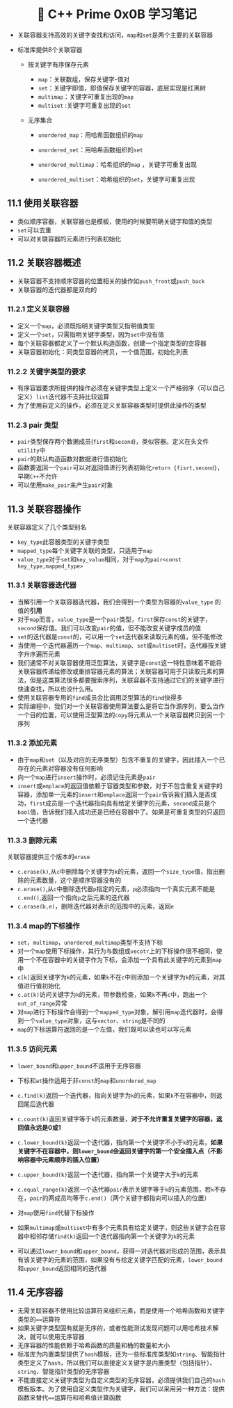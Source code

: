 <h1 align="center">📔 C++ Prime 0x0B 学习笔记</h1>

* 关联容器支持高效的关键字查找和访问，`map`和`set`是两个主要的关联容器

* 标准库提供8个关联容器

	* 按关键字有序保存元素

		* `map`：关联数组，保存关键字-值对
		* `set`：关键字即值，即值保存关键字的容器，底层实现是红黑树
		* `multimap`：关键字可重复出现的`map`
		* `multiset` :关键字可重复出现的`set`

	* 无序集合

		* `unordered_map`：用哈希函数组织的`map`

		* `unordered_set`：用哈希函数组织的`set`

		* `unordered_multimap`：哈希组织的`map` ，关键字可重复出现

		* `unordered_multiset`：哈希组织的`set`，关键字可重复出现

			

## 11.1 使用关联容器

* 类似顺序容器，关联容器也是模板，使用的时候要明确关键字和值的类型
* `set`可以去重
* 可以对关联容器的元素进行列表初始化

## 11.2 关联容器概述

* 关联容器不支持顺序容器的位置相关的操作如`push_front`或`push_back`
* 关联容器的迭代器都是双向的

### 11.2.1 定义关联容器

* 定义一个`map`，必须既指明关键字类型又指明值类型
* 定义一个`set`，只需指明关键字类型，因为`set`中没有值
* 每个关联容器都定义了一个默认构造函数，创建一个指定类型的空容器
* 关联容器初始化：同类型容器的拷贝，一个值范围，初始化列表

### 11.2.2 关键字类型的要求

* 有序容器要求所提供的操作必须在关键字类型上定义一个严格弱序（可以自己定义）`list`迭代器不支持比较运算
* 为了使用自定义的操作，必须在定义关联容器类型时提供此操作的类型

### 11.2.3 pair 类型

* `pair`类型保存两个数据成员(`first`和`second`)，类似容器。定义在头文件`utility`中
* `pair`的默认构造函数对数据进行值初始化
* 函数要返回一个`pair`可以对返回值进行列表初始化`return {fisrt,second}`，早期`C++`不允许
* 可以使用`make_pair`来产生`pair`对象



## 11.3 关联容器操作

关联容器定义了几个类型别名

* `key_type`此容器类型的关键字类型
* `mapped_type`每个关键字关联的类型，只适用于`map`
* `value_type`对于`set`和`key_value`相同，对于`map`为`pair<const key_type,mapped_type>`

### 11.3.1 关联容器迭代器

* 当解引用一个关联容器迭代器，我们会得到一个类型为容器的`value_type` 的值的**引用**
* 对于`map`而言，`value_type`是一个`pair`类型，`first`保存`const`的关键字，`second`保存值。我们可以改变`pair`的值，但不能改变关键字成员的值
* `set`的迭代器是`const`的，可以用一个`set`迭代器来读取元素的值，但不能修改
* 当使用一个迭代器遍历一个`map`、`multimap`、`set`或`multiset`时，迭代器按关键字升序遍历元素
* 我们通常不对关联容器使用泛型算法，关键字是`const`这一特性意味着不能将关联容器传递给修改或重排容器元素的算法；关联容器可用于只读取元素的算法，但是这类算法很多都要搜索序列，关联容器不支持通过它们的关键字进行快速查找，所以也没什么用。
* 使用关联容器专用的`find`成员会比调用泛型算法的`find`快得多
* 实际编程中，我们对一个关联容器使用算法要么是将它当作源序列，要么当作一个目的位置，可以使用泛型算法的`copy`将元素从一个关联容器拷贝到另一个序列

### 11.3.2 添加元素

* 由于`map`和`set`（以及对应的无序类型）包含不重复的关键字，因此插入一个已存在的元素对容器没有任何影响
* 向一个`map`进行`insert`操作时，必须记住元素是`pair`
* `insert`或`emplace`的返回值依赖于容器类型和参数，对于不包含重复关键字的容器，添加单一元素的`insert`和`emplace`返回一个`pair`告诉我们插入是否成功，`first`成员是一个迭代器指向具有给定关键字的元素，`second`成员是个`bool`值，告诉我们插入成功还是已经在容器中了。如果是可重复类型的只返回一个迭代器

### 11.3.3 删除元素

关联容器提供三个版本的`erase`

* `c.erase(k)`,从`c`中删除每个关键字为`k`的元素，返回一个`size_type`值，指出删除的元素数量，这个是顺序容器没有的
* `c.erase()`,从`c`中删除迭代器`p`指定的元素，`p`必须指向一个真实元素不能是`c.end()`,返回一个指向`p`之后元素的迭代器
* `c.erase(b,e)`，删除迭代器对表示的范围中的元素，返回`e`

### 11.3.4 map的下标操作

* `set`，`multimap`，`unordered_multimap`类型不支持下标
* 对一个`map`使用下标操作，其行为与数组或`vecotr`上的下标操作很不相同，使用一个不在容器中的关键字作为下标，会添加一个具有此关键字的元素到`map`中
* `c[k]`返回关键字为`k`的元素，如果`k`不在`c`中则添加一个关键字为`k`的元素，对其值进行值初始化
* `c.at(k)`访问关键字为`k`的元素，带参数检查，如果`k`不再`c`中，跑出一个`out_of_range`异常
* 对`map`进行下标操作会得到一个`mapped_type`对象，解引用`map`迭代器时，会得到一个`value_type`对象，这与`vector`、`string`是不同的
* `map`的下标运算符返回的是一个左值，我们既可以读也可以写元素

### 11.3.5 访问元素

* `lower_bound`和`upper_bound`不适用于无序容器

* 下标和`at`操作适用于非`const`的`map`和`unordered_map`

* `c.find(k)`返回一个迭代器，指向关键字为`k`的元素，如果`k`不在容器中，则返回尾后迭代器

* `c.count(k)`返回关键字等于`k`的元素数量，**对于不允许重复关键字的容器，返回值永远是0或1**

* `c.lower_bound(k)`返回一个迭代器，指向第一个关键字不小于`k`的元素，**如果关键字不在容器中，则`lower_bound`会返回关键字的第一个安全插入点（不影响容器中元素顺序的插入位置）**

* `c.upper_bound(k)`返回一个迭代器，指向第一个关键字大于`k`的元素

* `c.equal_range(k)`返回一个迭代器`pair`表示关键字等于`k`的元素范围，若`k`不存在，`pair`的两成员均等于`c.end()`（两个关键字都指向可以插入的位置）

* 对`map`使用`find`代替下标操作

* 如果`multimap`或`multiset`中有多个元素具有给定关键字，则这些关键字会在容器中相邻存储`find(k)`返回一个迭代器指向第一个关键字为`k`的元素

* 可以通过`lower_bound`和`upper_bound`，获得一对迭代器对形成的范围，表示具有该关键字的元素的范围，如果没有与给定关键字匹配的元素，`lower_bound`和`upper_bound`返回相同的迭代器

	

## 11.4 无序容器

* 无需关联容器不使用比较运算符来组织元素，而是使用一个哈希函数和关键字类型的`==`运算符
* 如果关键字类型固有就是无序的，或者性能测试发现问题可以用哈希技术解决，就可以使用无序容器
* 无序容器的性能依赖于哈希函数的质量和桶的数量和大小
* 标准库为内置类型提供了`hash`模板，还为一些标准库类型如`string`、智能指针类型定义了`hash`，所以我们可以直接定义关键字是内置类型（包括指针）、`string`、智能指针类型的无序容器
* 不能直接定义关键字类型为自定义类型的无序容器，必须提供我们自己的`hash`模板版本。为了使用自定义类型作为关键字，我们可以采用另一种方法：提供函数来替代`==`运算符和哈希值计算函数